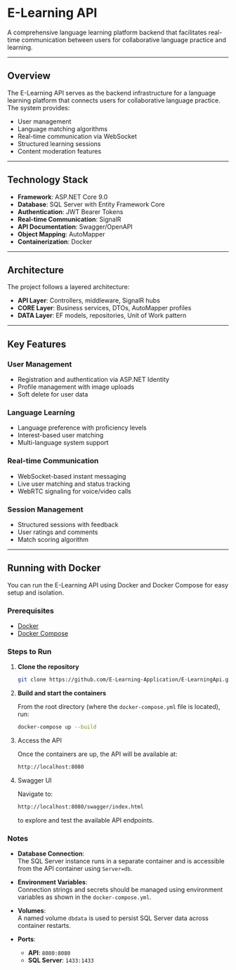 # E-Learning API

A comprehensive language learning platform backend that facilitates real-time communication between users for collaborative language practice and learning.

---

## Overview

The E-Learning API serves as the backend infrastructure for a language learning platform that connects users for collaborative language practice. The system provides:

- User management  
- Language matching algorithms  
- Real-time communication via WebSocket  
- Structured learning sessions  
- Content moderation features  

---

## Technology Stack

- **Framework**: ASP.NET Core 9.0 
- **Database**: SQL Server with Entity Framework Core
- **Authentication**: JWT Bearer Tokens
- **Real-time Communication**: SignalR
- **API Documentation**: Swagger/OpenAPI 
- **Object Mapping**: AutoMapper 
- **Containerization**: Docker 

---

## Architecture

The project follows a layered architecture:

- **API Layer**: Controllers, middleware, SignalR hubs  
- **CORE Layer**: Business services, DTOs, AutoMapper profiles  
- **DATA Layer**: EF models, repositories, Unit of Work pattern

---

## Key Features

### User Management
- Registration and authentication via ASP.NET Identity
- Profile management with image uploads  
- Soft delete for user data  

### Language Learning
- Language preference with proficiency levels
- Interest-based user matching  
- Multi-language system support  

### Real-time Communication
- WebSocket-based instant messaging
- Live user matching and status tracking  
- WebRTC signaling for voice/video calls  

### Session Management
- Structured sessions with feedback
- User ratings and comments  
- Match scoring algorithm  

---

## Running with Docker

You can run the E-Learning API using Docker and Docker Compose for easy setup and isolation.

### Prerequisites

- [Docker](https://www.docker.com/get-started)
- [Docker Compose](https://docs.docker.com/compose/)

### Steps to Run

1. **Clone the repository**  
   ```bash
   git clone https://github.com/E-Learning-Application/E-LearningApi.git
2. **Build and start the containers**
   
    From the root directory (where the `docker-compose.yml` file is located), run:
    ```bash
    docker-compose up --build
3. Access the API
   
   Once the containers are up, the API will be available at:
   ```bash
   http://localhost:8080
4. Swagger UI

   Navigate to:
   ```bash
   http://localhost:8080/swagger/index.html
   ```
   to explore and test the available API endpoints.
### Notes

- **Database Connection**:  
  The SQL Server instance runs in a separate container and is accessible from the API container using `Server=db`.

- **Environment Variables**:  
  Connection strings and secrets should be managed using environment variables as shown in the `docker-compose.yml`.

- **Volumes**:  
  A named volume `dbdata` is used to persist SQL Server data across container restarts.

- **Ports**:
  - **API**: `8080:8080`
  - **SQL Server**: `1433:1433`

